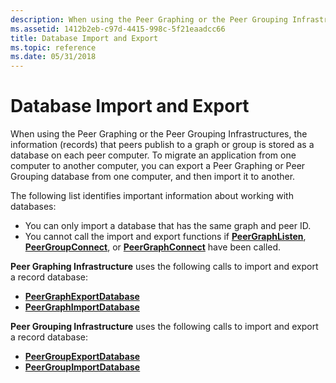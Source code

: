 ```yaml
---
description: When using the Peer Graphing or the Peer Grouping Infrastructures, the information (records) that peers publish to a graph or group is stored as a database on each peer computer.
ms.assetid: 1412b2eb-c97d-4415-998c-5f21eaadcc66
title: Database Import and Export
ms.topic: reference
ms.date: 05/31/2018
---
```


# Database Import and Export

When using the Peer Graphing or the Peer Grouping Infrastructures, the information (records) that peers publish to a graph or group is stored as a database on each peer computer. To migrate an application from one computer to another computer, you can export a Peer Graphing or Peer Grouping database from one computer, and then import it to another.

The following list identifies important information about working with databases:

-   You can only import a database that has the same graph and peer ID.
-   You cannot call the import and export functions if [**PeerGraphListen**](/windows/desktop/api/P2P/nf-p2p-peergraphlisten), [**PeerGroupConnect**](/windows/desktop/api/P2P/nf-p2p-peergroupconnect), or [**PeerGraphConnect**](/windows/desktop/api/P2P/nf-p2p-peergraphconnect) have been called.

**Peer Graphing Infrastructure** uses the following calls to import and export a record database:

-   [**PeerGraphExportDatabase**](/windows/desktop/api/P2P/nf-p2p-peergraphexportdatabase)
-   [**PeerGraphImportDatabase**](/windows/desktop/api/P2P/nf-p2p-peergraphimportdatabase)

**Peer Grouping Infrastructure** uses the following calls to import and export a record database:

-   [**PeerGroupExportDatabase**](/windows/desktop/api/P2P/nf-p2p-peergroupexportdatabase)
-   [**PeerGroupImportDatabase**](/windows/desktop/api/P2P/nf-p2p-peergroupimportdatabase)

 

 



